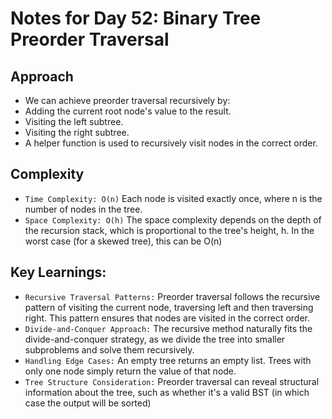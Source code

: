 # Notes for Day 52: Binary Tree Preorder Traversal

## Approach

- We can achieve preorder traversal recursively by:
- Adding the current root node's value to the result.
- Visiting the left subtree.
- Visiting the right subtree.
- A helper function is used to recursively visit nodes in the correct order.

## Complexity

- `Time Complexity: O(n)` Each node is visited exactly once, where n is the number of nodes in the tree.
- `Space Complexity: O(h)` The space complexity depends on the depth of the recursion stack, which is proportional to the tree's height, h. In the worst case (for a skewed tree), this can be O(n)

## Key Learnings:

- `Recursive Traversal Patterns:` Preorder traversal follows the recursive pattern of visiting the current node, traversing left and then traversing right. This pattern ensures that nodes are visited in the correct order.
- `Divide-and-Conquer Approach:` The recursive method naturally fits the divide-and-conquer strategy, as we divide the tree into smaller subproblems and solve them recursively.
- `Handling Edge Cases:` An empty tree returns an empty list.
  Trees with only one node simply return the value of that node.
- `Tree Structure Consideration:` Preorder traversal can reveal structural information about the tree, such as whether it's a valid BST (in which case the output will be sorted)
